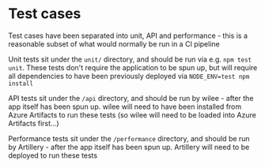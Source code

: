 # Test cases

Test cases have been separated into unit, API and performance - this is a reasonable subset of what would normally be run in a CI pipeline

Unit tests sit under the `unit/` directory, and should be run via e.g. `npm test unit`. These tests don't require the application to be spun up, but will require all dependencies to have been previously deployed via `NODE_ENV=test npm install`

API tests sit under the `/api` directory, and should be run by wilee - after the app itself has been spun up. wilee will need to have been installed from Azure Artifacts to run these tests (so wilee will need to be loaded into Azure Artifacts first...)

Performance tests sit under the `/performance` directory, and should be run by Artillery - after the app itself has been spun up. Artillery will need to be deployed to run these tests
